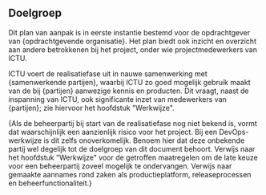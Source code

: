 ## Doelgroep

Dit plan van aanpak is in eerste instantie bestemd voor de opdrachtgever van {opdrachtgevende organisatie}. Het plan biedt ook inzicht en overzicht aan andere betrokkenen bij het project, onder wie projectmedewerkers van ICTU.

ICTU voert de realisatiefase uit in nauwe samenwerking met {samenwerkende partijen}, waarbij ICTU zo goed mogelijk gebruik maakt van de bij {partijen} aanwezige kennis en producten. Dit vraagt, naast de inspanning van ICTU, ook significante inzet van medewerkers van {partijen}; zie hiervoor het hoofdstuk "Werkwijze".

{Als de beheerpartij bij start van de realisatiefase nog niet bekend is, vormt dat waarschijnlijk een aanzienlijk risico voor het project. Bij een DevOps-werkwijze is dit zelfs onoverkomelijk. Benoem hier dat deze onbekende partij wel degelijk tot de doelgroep van dit document behoort. Verwijs naar het hoofdstuk "Werkwijze" voor de getroffen maatregelen om de late keuze voor een beheerpartij zoveel mogelijk te ondervangen. Verwijs naar gemaakte aannames rond zaken als productieplatform, releaseprocessen en beheerfunctionaliteit.}
